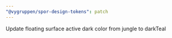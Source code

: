 ```yaml
---
"@vygruppen/spor-design-tokens": patch
---
```


Update floating surface active dark color from jungle to darkTeal
